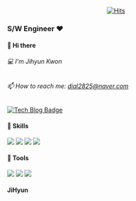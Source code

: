 <div align=center>
	
  [![Hits](https://hits.seeyoufarm.com/api/count/incr/badge.svg?url=https%3A%2F%2Fgithub.com%2Fzzsza)](https://hits.seeyoufarm.com) 
	
</div>

### S/W Engineer ❤️

####  👋 Hi there
######  💻  I'm Jihyun Kwon
######  📫 How to reach me: dial2825@naver.com
 [![Tech Blog Badge](http://img.shields.io/badge/-Tech%20blog-black?style=flat-square&logo=github&link=https://dodokwon.tistory.com/)](https://dodokwon.tistory.com/)
 
#### 🥰 Skills
<img src="https://img.shields.io/badge/Spring-6DB33F?style=for-the-badge&logo=Spring&logoColor=white"> <img src="https://img.shields.io/badge/Django-092E20?style=for-the-badge&logo=Django&logoColor=white"> <img src="https://img.shields.io/badge/MySQL-4479A1?style=for-the-badge&logo=MySQL&logoColor=white"> <img src="https://img.shields.io/badge/Vue.js-4FC08D?style=for-the-badge&logo=Vue.js&logoColor=white">
#### 👻 Tools
<img src="https://img.shields.io/badge/IntelliJ IDEA-000000?style=for-the-badge&logo=IntelliJ IDEA&logoColor=white"> <img src="https://img.shields.io/badge/Visual Studio Code-007ACC?style=for-the-badge&logo=Visual Studio Code&logoColor=white"> <img src="https://img.shields.io/badge/PyCharm-000000?style=for-the-badge&logo=PyCharm&logoColor=white">
#### JiHyun
